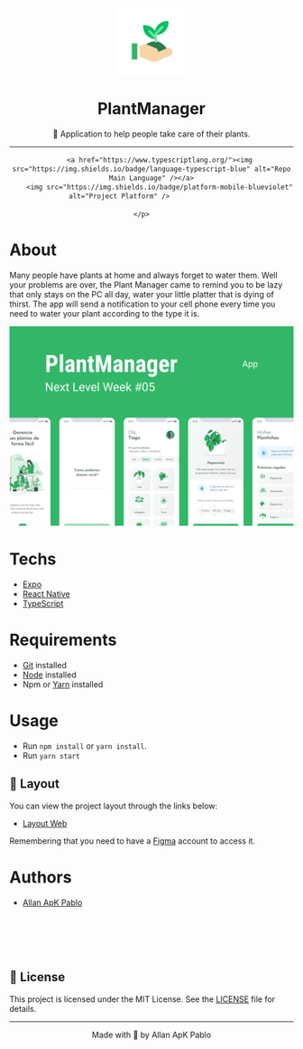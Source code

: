 <div align="center">
    <img src="/img/icon.png" width="120" />    
    <h1>PlantManager</h1>  
    <p>🌱 Application to help people take care of their plants.</p>    
    <hr />    
    <p>

        <a href="https://www.typescriptlang.org/"><img src="https://img.shields.io/badge/language-typescript-blue" alt="Repo Main Language" /></a>
        <img src="https://img.shields.io/badge/platform-mobile-blueviolet" alt="Project Platform" />                

    </p>     
  </div>

# About

Many people have plants at home and always forget to water them. Well your problems are over, the Plant Manager came to remind you to be lazy that only stays on the PC all day, water your little platter that is dying of thirst. The app will send a notification to your cell phone every time you need to water your plant according to the type it is.

<img src="/img/cover.png" width="700" /> 

# Techs

 - [Expo](https://expo.io/)  
 - [React Native](https://reactnative.dev/)
 - [TypeScript](https://www.typescriptlang.org/)

# Requirements

- [Git](https://git-scm.com/) installed
- [Node](https://node.js.org/) installed
- Npm or [Yarn](https://yarnpkg.com/) installed

# Usage

- Run `npm install` or `yarn install`.
- Run `yarn start`

## 🔖 Layout

You can view the project layout through the links below:

- [Layout Web](https://www.figma.com/file/IhQRtrOZdu3TrvkPYREzOy/PlantManager/duplicate) 

Remembering that you need to have a [Figma](http://figma.com/) account to access it.

# Authors

- [Allan ApK Pablo](https://github.com/allanpablo)

<br>
<br>
<br>
<br>

## 📝 License

This project is licensed under the MIT License. See the [LICENSE](LICENSE.md) file for details.


---

<p align="center">Made with 💜 by Allan ApK Pablo</p>
